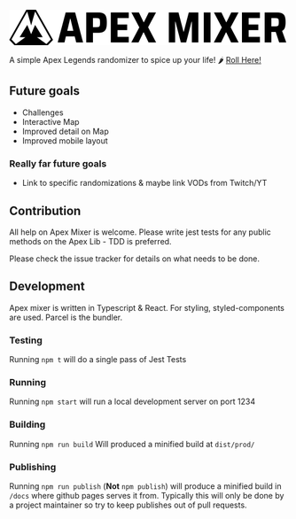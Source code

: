 !['Apex Mixer'](./readme.assets/logo.png)

A simple Apex Legends randomizer to spice up your life! 🌶 [Roll Here!](https://apexmixer.fun)

## Future goals

- Challenges
- Interactive Map
- Improved detail on Map
- Improved mobile layout

### Really far future goals

- Link to specific randomizations & maybe link VODs from Twitch/YT

## Contribution

All help on Apex Mixer is welcome. Please write jest tests for any public methods on the Apex Lib - TDD is preferred.

Please check the issue tracker for details on what needs to be done.

## Development

Apex mixer is written in Typescript & React. For styling, styled-components are used. Parcel is the bundler.

### Testing

Running `npm t` will do a single pass of Jest Tests

### Running

Running `npm start` will run a local development server on port 1234

### Building

Running `npm run build` Will produced a minified build at `dist/prod/`

### Publishing

Running `npm run publish` (**Not** `npm publish`) will produce a minified build in `/docs` where github pages serves it from. Typically this will only be done by a project maintainer so try to keep publishes out of pull requests.

